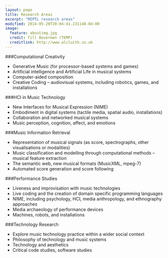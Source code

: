 ```yaml
---
layout: page
title: Research Areas
excerpt: "MIPTL research areas"
modified: 2014-05-20T20:04:41.231140-04:00
image:
  feature: aboutimg.jpg
  credit: Till Boverman (TEMP)
  creditlink: http://www.alcluith.co.uk
---
```


###Computational Creativity

- Generative Music (for processor-based systems and games)
- Artificial intelligence and Artificial Life in musical systems
- Computer-aided composition
- Creative Coding – audiovisual systems, including robotics, games, and installations

###HCI in Music Technology

- New Interfaces for Musical Expression (NIME)
- Embodiment in digital systems (tactile media, spatial audio, installations)
- Collaboration and networked musical systems
- Music perception, cognition, affect, and emotions

###Music Information Retrieval

- Representation of musical signals (as score, spectrographs, other visualisations or modalities)
- Music classification and modelling through computational methods – musical feature extraction
- The semantic web, new musical formats (MusicXML, mpeg-7)
- Automated score generation and score following

###Performance Studies

- Liveness and improvisation with music technologies
- Live coding and the creation of domain specific programming languages
- NIME, including psychology, HCI, media anthropology, and ethnography approaches
- Media archaeology of performance devices
- Machines, robots, and installations

###Technology Research

- Explore music technology practice within a wider social context
- Philosophy of technology and music systems
- Technology and aesthetics
- Critical code studies, software studies
 

